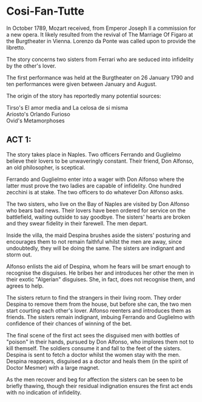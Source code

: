 # Cosi-Fan-Tutte

In October 1789, Mozart received, from Emperor Joseph II a commission for a new opera. It likely resulted from the revival of The Marriage Of Figaro at the Burgtheater in Vienna. Lorenzo da Ponte was called upon to provide the libretto.

The story concerns two sisters from Ferrari who are seduced into infidelity by the other's lover.

The first performance was held at the Burgtheater on 26 January 1790 and ten performances were given between January and August.

The origin of the story has reportedly many potential sources: 

Tirso's El amor media and La celosa de si misma\
Ariosto's Orlando Furioso\
Ovid's Metamorphoses

## ACT 1:

The story takes place in Naples. Two officers Ferrando and Guglielmo believe their lovers to be unwaveringly constant. Their friend, Don Alfonso, an old philosopher, is sceptical. 

Ferrando and Guglielmo enter into a wager with Don Alfonso where the latter must prove the two ladies are capable of infidelity. One hundred zecchini is at stake. The two officers to do whatever Don Alfonso asks.

The two sisters, who live on the Bay of Naples are visited by Don Alfonso who bears bad news. Their lovers have been ordered for service on the battlefield, waiting outside to say goodbye. The sisters' hearts are broken and they swear fidelity in their farewell. The men depart. 

Inside the villa, the maid Despina brushes aside the sisters' posturing and encourages them to not remain faithful whilst the men are away, since undoubtedly, they will be doing the same. The sisters are indignant and storm out.

Alfonso enlists the aid of Despina, whom he fears will be smart enough to recognise the disguises. He bribes her and introduces her other the men in their exotic "Algerian" disguises. She, in fact, does not recognise them, and agrees to help.

The sisters return to find the strangers in their living room. They order Despina to remove them from the house, but before she can, the two men start courting each other's lover. Alfonso reenters and introduces them as friends. The sisters remain indignant, imbuing Ferrando and Guglielmo with confidence of their chances of winning of the bet.

The final scene of the first act sees the disguised men with bottles of "poison" in their hands, pursued by Don Alfonso, who implores them not to kill themself. The soldiers consume it and fall to the feet of the sisters. Despina is sent to fetch a doctor whilst the women stay with the men. Despina reappears, disguised as a doctor and heals them (in the spirit of Doctor Mesmer) with a large magnet. 

As the men recover and beg for affection the sisters can be seen to be briefly thawing, though their residual indignation ensures the first act ends with no indication of infidelity.
